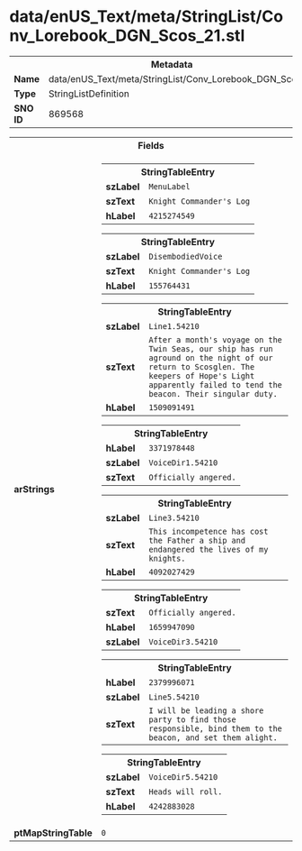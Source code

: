 <h1>data/enUS_Text/meta/StringList/Conv_Lorebook_DGN_Scos_21.stl</h1><table><tr><th colspan="100%">Metadata</th></tr><tr><td><b>Name</b></td><td>data/enUS_Text/meta/StringList/Conv_Lorebook_DGN_Scos_21.stl</td></tr><tr><td><b>Type</b></td><td>StringListDefinition</td></tr><tr><td><b>SNO ID</b></td><td>869568</td></tr></table>

<table><tr><th colspan="100%">Fields</th></tr><tr><td><b>arStrings</b></td><td><table><tr><th colspan="100%">StringTableEntry</th></tr><tr><td><b>szLabel</b></td><td><code>MenuLabel</code></td></tr><tr><td><b>szText</b></td><td><code>Knight Commander's Log</code></td></tr><tr><td><b>hLabel</b></td><td><code>4215274549</code></td></tr></table>


<table><tr><th colspan="100%">StringTableEntry</th></tr><tr><td><b>szLabel</b></td><td><code>DisembodiedVoice</code></td></tr><tr><td><b>szText</b></td><td><code>Knight Commander's Log</code></td></tr><tr><td><b>hLabel</b></td><td><code>155764431</code></td></tr></table>


<table><tr><th colspan="100%">StringTableEntry</th></tr><tr><td><b>szLabel</b></td><td><code>Line1.54210</code></td></tr><tr><td><b>szText</b></td><td><code>After a month's voyage on the Twin Seas, our ship has run aground on the night of our return to Scosglen. The keepers of Hope's Light apparently failed to tend the beacon. Their singular duty.</code></td></tr><tr><td><b>hLabel</b></td><td><code>1509091491</code></td></tr></table>


<table><tr><th colspan="100%">StringTableEntry</th></tr><tr><td><b>hLabel</b></td><td><code>3371978448</code></td></tr><tr><td><b>szLabel</b></td><td><code>VoiceDir1.54210</code></td></tr><tr><td><b>szText</b></td><td><code>Officially angered.</code></td></tr></table>


<table><tr><th colspan="100%">StringTableEntry</th></tr><tr><td><b>szLabel</b></td><td><code>Line3.54210</code></td></tr><tr><td><b>szText</b></td><td><code>This incompetence has cost the Father a ship and endangered the lives of my knights.</code></td></tr><tr><td><b>hLabel</b></td><td><code>4092027429</code></td></tr></table>


<table><tr><th colspan="100%">StringTableEntry</th></tr><tr><td><b>szText</b></td><td><code>Officially angered.</code></td></tr><tr><td><b>hLabel</b></td><td><code>1659947090</code></td></tr><tr><td><b>szLabel</b></td><td><code>VoiceDir3.54210</code></td></tr></table>


<table><tr><th colspan="100%">StringTableEntry</th></tr><tr><td><b>hLabel</b></td><td><code>2379996071</code></td></tr><tr><td><b>szLabel</b></td><td><code>Line5.54210</code></td></tr><tr><td><b>szText</b></td><td><code>I will be leading a shore party to find those responsible, bind them to the beacon, and set them alight.</code></td></tr></table>


<table><tr><th colspan="100%">StringTableEntry</th></tr><tr><td><b>szLabel</b></td><td><code>VoiceDir5.54210</code></td></tr><tr><td><b>szText</b></td><td><code>Heads will roll.</code></td></tr><tr><td><b>hLabel</b></td><td><code>4242883028</code></td></tr></table>


</td></tr><tr><td><b>ptMapStringTable</b></td><td><code>0</code></td></tr></table>

